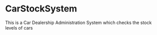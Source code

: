 # CarStockSystem
This is a Car Dealership Administration System which checks the stock levels of cars
